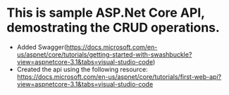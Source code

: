 # This is sample ASP.Net Core API, demostrating the CRUD operations.

* Added Swagger(https://docs.microsoft.com/en-us/aspnet/core/tutorials/getting-started-with-swashbuckle?view=aspnetcore-3.1&tabs=visual-studio-code)
* Created the api using the following resource: https://docs.microsoft.com/en-us/aspnet/core/tutorials/first-web-api?view=aspnetcore-3.1&tabs=visual-studio-code
